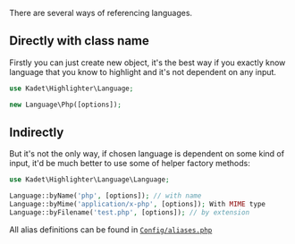<!-- icon: code -->
There are several ways of referencing languages.

## Directly with class name 
Firstly you can just create new object, it's the best way if you exactly
know language that you know to highlight and it's not dependent on any input.
```php
use Kadet\Highlighter\Language;

new Language\Php([options]); 
```

## Indirectly
But it's not the only way, if chosen language is dependent on some 
kind of input, it'd be much better to use some of helper factory methods:

```php
use Kadet\Highlighter\Language\Language;

Language::byName('php', [options]); // with name
Language::byMime('application/x-php', [options]); With MIME type
Language::byFilename('test.php', [options]); // by extension
```

All alias definitions can be found in [`Config/aliases.php`](../Config/aliases.php)

<!-- aliasbegin -->
<!-- aliasend -->
